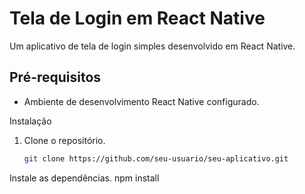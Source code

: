 # Tela de Login em React Native

Um aplicativo de tela de login simples desenvolvido em React Native.

## Pré-requisitos
- Ambiente de desenvolvimento React Native configurado.

Instalação
1. Clone o repositório.
   ```bash
   git clone https://github.com/seu-usuario/seu-aplicativo.git

Instale as dependências.
npm install


